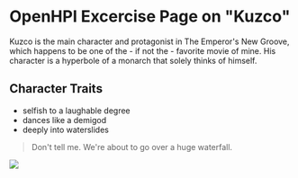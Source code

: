 # OpenHPI Excercise Page on "Kuzco"

Kuzco is the main character and protagonist in The Emperor's New Groove, which happens to be one of the - if not the - favorite movie of mine. His character is a hyperbole of a monarch that solely thinks of himself.

## Character Traits

* selfish to a laughable degree
* dances like a demigod
* deeply into waterslides

> Don't tell me. We're about to go over a huge waterfall.

<img src="https://upload.wikimedia.org/wikipedia/en/6/69/Grooveposter.jpg"/>
